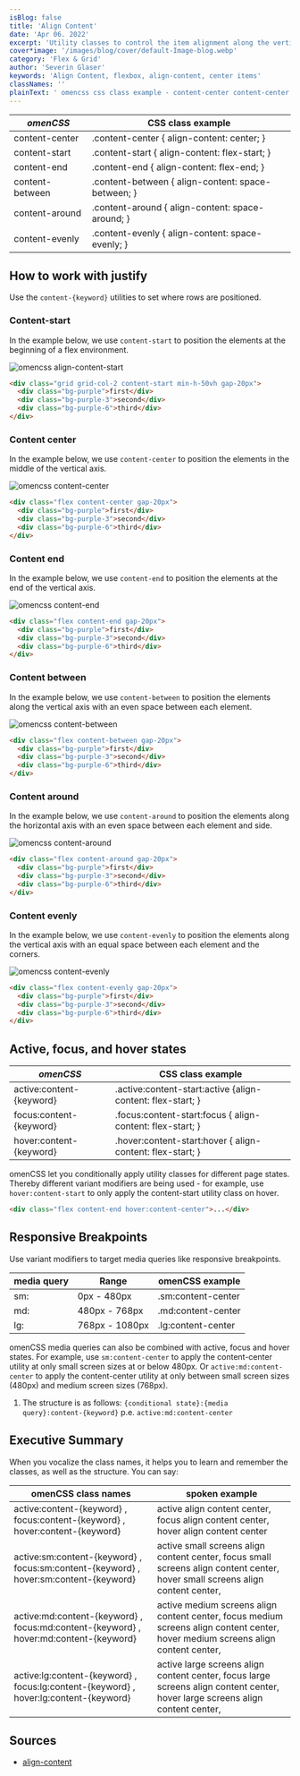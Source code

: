 ```yaml
---
isBlog: false
title: 'Align Content'
date: 'Apr 06. 2022'
excerpt: 'Utility classes to control the item alignment along the vertical axis.'
cover*image: '/images/blog/cover/default-Image-blog.webp'
category: 'Flex & Grid'
author: 'Severin Glaser'
keywords: 'Align Content, flexbox, align-content, center items'
classNames: ''
plainText: ' omencss css class example - content-center content-center align-content: center; content-start content-start align-content: flex-start; content-end content-end align-content: flex-end; content-between content-between align-content: space-between; content-around content-around align-content: space-around; content-evenly content-evenly align-content: space-evenly; how to work with justify use the `content- keyword ` utilities to set where rows are positioned content-start in the example below we use `content-start` to position the elements at the beginning of a flex environment ! omencss align-content-start images docs flex align-content-start webp?style=centerme  content center in the example below we use `content-center` to position the elements in the middle of the vertical axis ! omencss content-center images docs flex align-content-center webp?style=centerme  content end in the example below we use `content-end` to position the elements at the end of the vertical axis ! omencss content-end images docs flex align-content-end webp?style=centerme  content between in the example below we use `content-between` to position the elements along the vertical axis with an even space between each element ! omencss content-between images docs flex align-content-between webp?style=centerme  content around in the example below we use `content-around` to position the elements along the horizontal axis with an even space between each element and side ! omencss content-around images docs flex align-content-around webp?style=centerme  content evenly in the example below we use `content-evenly` to position the elements along the vertical axis with an equal space between each element and the corners ! omencss content-evenly images docs flex align-content-evenly webp?style=centerme  active focus and hover states omencss css class example - active:content- keyword active :content-start:active align-content: flex-start; focus:content- keyword focus :content-start:focus align-content: flex-start; hover:content- keyword hover :content-start:hover align-content: flex-start; omencss let you conditionally apply utility classes for different page states thereby different variant modifiers are being used - for example use `hover:content-start` to only apply the content-start utility class on hover  responsive breakpoints use variant modifiers to target media queries like responsive breakpoints media query range omencss example - sm: 0px - 480px sm:content-center md: 480px - 768px md:content-center lg: 768px - 1080px lg:content-center omencss media queries can also be combined with active focus and hover states for example use `sm:content-center` to apply the content-center utility at only small screen sizes at or below 480px or `active:md:content-center` to apply the content-center utility at only between small screen sizes 480px and medium screen sizes 768px 1 the structure is as follows: ` conditional state : media query :content- keyword ` p e `active:md:content-center` executive summary when you vocalize the class names it helps you to learn and remember the classes as well as the structure you can say: omencss class names spoken example - - active:content- keyword focus:content- keyword hover:content- keyword active align content center focus align content center hover align content center active:sm:content- keyword focus:sm:content- keyword hover:sm:content- keyword active small screens align content center focus small screens align content center hover small screens align content center active:md:content- keyword focus:md:content- keyword hover:md:content- keyword active medium screens align content center focus medium screens align content center hover medium screens align content center active:lg:content- keyword focus:lg:content- keyword hover:lg:content- keyword active large screens align content center focus large screens align content center hover large screens align content center sources - align-content https: developer mozilla org en-us docs web css align-content '
---
```


| _omenCSS_       | CSS class example                                  |
| --------------- | -------------------------------------------------- |
| content-center  | .content-center { align-content: center; }         |
| content-start   | .content-start { align-content: flex-start; }      |
| content-end     | .content-end { align-content: flex-end; }          |
| content-between | .content-between { align-content: space-between; } |
| content-around  | .content-around { align-content: space-around; }   |
| content-evenly  | .content-evenly { align-content: space-evenly; }   |

## How to work with justify

Use the `content-{keyword}` utilities to set where rows are positioned.

### Content-start

In the example below, we use `content-start` to position the elements at the beginning of a flex environment.

![omencss align-content-start](/images/docs/flex/align-content-start.webp?style=centerme)

```html
<div class="grid grid-col-2 content-start min-h-50vh gap-20px">
  <div class="bg-purple">first</div>
  <div class="bg-purple-3">second</div>
  <div class="bg-purple-6">third</div>
</div>
```

### Content center

In the example below, we use `content-center` to position the elements in the middle of the vertical axis.

![omencss content-center](/images/docs/flex/align-content-center.webp?style=centerme)

```html
<div class="flex content-center gap-20px">
  <div class="bg-purple">first</div>
  <div class="bg-purple-3">second</div>
  <div class="bg-purple-6">third</div>
</div>
```

### Content end

In the example below, we use `content-end` to position the elements at the end of the vertical axis.

![omencss content-end](/images/docs/flex/align-content-end.webp?style=centerme)

```html
<div class="flex content-end gap-20px">
  <div class="bg-purple">first</div>
  <div class="bg-purple-3">second</div>
  <div class="bg-purple-6">third</div>
</div>
```

### Content between

In the example below, we use `content-between` to position the elements along the vertical axis with an even space between each element.

![omencss content-between](/images/docs/flex/align-content-between.webp?style=centerme)

```html
<div class="flex content-between gap-20px">
  <div class="bg-purple">first</div>
  <div class="bg-purple-3">second</div>
  <div class="bg-purple-6">third</div>
</div>
```

### Content around

In the example below, we use `content-around` to position the elements along the horizontal axis with an even space between each element and side.

![omencss content-around](/images/docs/flex/align-content-around.webp?style=centerme)

```html
<div class="flex content-around gap-20px">
  <div class="bg-purple">first</div>
  <div class="bg-purple-3">second</div>
  <div class="bg-purple-6">third</div>
</div>
```

### Content evenly

In the example below, we use `content-evenly` to position the elements along the vertical axis with an equal space between each element and the corners.

![omencss content-evenly](/images/docs/flex/align-content-evenly.webp?style=centerme)

```html
<div class="flex content-evenly gap-20px">
  <div class="bg-purple">first</div>
  <div class="bg-purple-3">second</div>
  <div class="bg-purple-6">third</div>
</div>
```

## Active, focus, and hover states

| _omenCSS_                | CSS class example                                           |
| ------------------------ | ----------------------------------------------------------- |
| active:content-{keyword} | .active\:content-start:active {align-content: flex-start; } |
| focus:content-{keyword}  | .focus\:content-start:focus { align-content: flex-start; }  |
| hover:content-{keyword}  | .hover\:content-start:hover { align-content: flex-start; }  |

omenCSS let you conditionally apply utility classes for different page states. Thereby different variant modifiers are being used - for example, use `hover:content-start` to only apply the content-start utility class on hover.

```html
<div class="flex content-end hover:content-center">...</div>
```

## Responsive Breakpoints

Use variant modifiers to target media queries like responsive breakpoints.

| media query | Range          | omenCSS example    |
| ----------- | -------------- | ------------------ |
| sm:         | 0px - 480px    | .sm:content-center |
| md:         | 480px - 768px  | .md:content-center |
| lg:         | 768px - 1080px | .lg:content-center |

omenCSS media queries can also be combined with active, focus and hover states. For example, use `sm:content-center` to apply the content-center utility at only small screen sizes at or below 480px. Or `active:md:content-center` to apply the content-center utility at only between small screen sizes (480px) and medium screen sizes (768px).

1. The structure is as follows: `{conditional state}:{media query}:content-{keyword}` p.e. `active:md:content-center`

## Executive Summary

When you vocalize the class names, it helps you to learn and remember the classes, as well as the structure. You can say:

| omenCSS class names                                                                   | spoken example                                                                                                                    |
| ------------------------------------------------------------------------------------- | --------------------------------------------------------------------------------------------------------------------------------- |
| active:content-{keyword} , focus:content-{keyword} , hover:content-{keyword}          | active align content center, focus align content center, hover align content center                                               |
| active:sm:content-{keyword} , focus:sm:content-{keyword} , hover:sm:content-{keyword} | active small screens align content center, focus small screens align content center, hover small screens align content center,    |
| active:md:content-{keyword} , focus:md:content-{keyword} , hover:md:content-{keyword} | active medium screens align content center, focus medium screens align content center, hover medium screens align content center, |
| active:lg:content-{keyword} , focus:lg:content-{keyword} , hover:lg:content-{keyword} | active large screens align content center, focus large screens align content center, hover large screens align content center,    |

## Sources

- [align-content](https://developer.mozilla.org/en-US/docs/Web/CSS/align-content)

